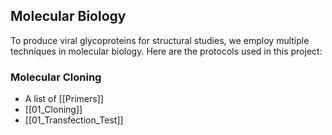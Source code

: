 ## Molecular Biology

To produce viral glycoproteins for structural studies, we employ multiple techniques in molecular biology. Here are the protocols used in this project:

### Molecular Cloning

- A list of [[Primers]]
- [[01_Cloning]]
- [[01_Transfection_Test]]